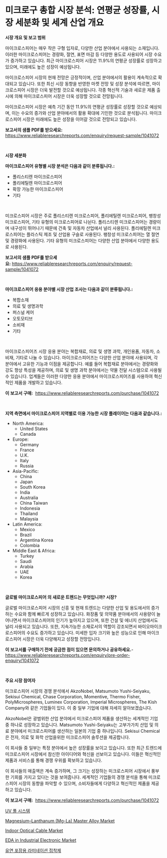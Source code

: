 <p><h1>미크로구 총합 시장 분석: 연평균 성장률, 시장 세분화 및 세계 산업 개요</h1></p><p><strong>시장 개요 및 보고 범위</strong></p>
<p><p>마이크로스피어는 매우 작은 구형 입자로, 다양한 산업 분야에서 사용되는 소재입니다. 이러한 마이크로스피어는 경량화, 절연, 표면 마감 등 다양한 용도로 사용되어 시장 수요가 증가하고 있습니다. 최근 마이크로스피어 시장은 11.9%의 연평균 성장률로 성장하고 있으며, 미래에도 높은 성장이 예상됩니다.</p><p>마이크로스피어 시장의 현재 전망은 긍정적이며, 산업 분야에서의 활용이 계속적으로 확대되고 있습니다. 또한 최신 시장 동향을 반영한 마켓 전망 및 성장 분석에 따르면, 마이크로스피어 시장은 더욱 발전할 것으로 예상됩니다. 각종 혁신적 기술과 새로운 제품 출시에 의해 마이크로스피어 시장은 더욱 성장할 것으로 전망됩니다.</p><p>마이크로스피어 시장은 예측 기간 동안 11.9%의 연평균 성장률로 성장할 것으로 예상되며, 이는 수요의 증가와 산업 분야에서의 활용 확대에 기인한 것으로 분석됩니다. 마이크로스피어 시장은 미래에도 높은 성장을 이어갈 것으로 전망되고 있습니다.</p></p>
<p><strong>보고서의 샘플 PDF를 받으세요:</strong> <a href="https://www.reliableresearchreports.com/enquiry/request-sample/1041072">https://www.reliableresearchreports.com/enquiry/request-sample/1041072</a></p>
<p>&nbsp;</p>
<p><strong>시장 세분화</strong></p>
<p><strong>마이크로스피어 유형별 시장 분석은 다음과 같이 분류됩니다.:</strong></p>
<p><ul><li>폴리스티렌 마이크로스피어</li><li>폴리에틸렌 마이크로스피어</li><li>확장 가능한 마이크로스피어</li><li>기타</li></ul></p>
<p>&nbsp;</p>
<p><p>미크로스피어 시장은 주로 폴리스티렌 미크로스피어, 폴리에틸렌 미크로스피어, 팽창성 미크로스피어, 기타 유형의 미크로스피어로 나뉜다. 폴리스티렌 미크로스피어는 경량이며 내구성이 뛰어나기 때문에 건축 및 자동차 산업에서 널리 사용된다. 폴리에틸렌 미크로스피어는 플라스틱 제조 및 산업용 구슬로 사용된다. 팽창성 미크로스피어는 열 절연 및 경량화에 사용된다. 기타 유형의 미크로스피어는 다양한 산업 분야에서 다양한 용도로 사용된다.</p></p>
<p><strong>보고서의 샘플 PDF를 받으세요:</strong>&nbsp;<a href="https://www.reliableresearchreports.com/enquiry/request-sample/1041072">https://www.reliableresearchreports.com/enquiry/request-sample/1041072</a></p>
<p>&nbsp;</p>
<p><strong> 마이크로스피어 응용 분야별 시장 산업 조사는 다음과 같이 분류됩니다.:</strong></p>
<p><ul><li>복합소재</li><li>의료 및 생명과학</li><li>퍼스널 케어</li><li>오토모티브</li><li>소비재</li><li>기타</li></ul></p>
<p>&nbsp;</p>
<p><p>마이크로스피어즈 시장 응용 분야는 복합재료, 의료 및 생명 과학, 개인용품, 자동차, 소비재, 기타로 나눌 수 있습니다. 마이크로스피어즈는 다양한 산업 분야에 사용되며, 각 분야에서 고유한 기능과 이점을 제공합니다. 예를 들어 복합재료 분야에서는 경량화와 강도 향상 특성을 제공하며, 의료 및 생명 과학 분야에서는 약물 전달 시스템으로 사용될 수 있습니다. 업계들은 이러한 다양한 응용 분야에서 마이크로스피어즈를 사용하여 혁신적인 제품을 개발하고 있습니다.</p></p>
<p><strong>이 보고서 구매:</strong>&nbsp; <a href="https://www.reliableresearchreports.com/purchase/1041072">https://www.reliableresearchreports.com/purchase/1041072</a></p>
<p>&nbsp;</p>
<p><strong>지역 측면에서 마이크로스피어 지역별로 이용 가능한 시장 플레이어는 다음과 같습니다.:</strong></p>
<p><ul>
    <li>
        North America:
        <ul>
            <li>United States</li>
            <li>Canada</li>
        </ul>
    </li>
    <li>
        Europe:
        <ul>
            <li>Germany</li>
            <li>France</li>
            <li>U.K.</li>
            <li>Italy</li>
            <li>Russia</li>
        </ul>
    </li>
    <li>
        Asia-Pacific:
        <ul>
            <li>China</li>
            <li>Japan</li>
            <li>South Korea</li>
            <li>India</li>
            <li>Australia</li>
            <li>China Taiwan</li>
            <li>Indonesia</li>
            <li>Thailand</li>
            <li>Malaysia</li>
        </ul>
    </li>
    <li>
        Latin America:
        <ul>
            <li>Mexico</li>
            <li>Brazil</li>
            <li>Argentina Korea</li>
            <li>Colombia</li>
        </ul>
    </li>
    <li>
        Middle East & Africa:
        <ul>
            <li>Turkey</li>
            <li>Saudi</li>
            <li>Arabia</li>
            <li>UAE</li>
            <li>Korea</li>
        </ul>
    </li>
    </ul></p>
<p>&nbsp;</p>
<p><strong>글로벌 마이크로스피어 의 새로운 트렌드는 무엇입니까? 시장?</strong></p>
<p><p>글로벌 마이크로스피어 시장의 신흥 및 현재 트렌드는 다양한 산업 및 용도에서의 증가하는 수요와 함께 빠르게 성장하고 있습니다. 화장품 및 의약품 분야에서의 사용량이 늘어나면서 마이크로스피어의 인기가 높아지고 있으며, 또한 건설 및 에너지 산업에서도 널리 사용되고 있습니다. 또한, 지속가능한 소재로서의 역할이 강조되면서 바이오마이크로스피어의 수요도 증가하고 있습니다. 미세한 입자 크기와 높은 성능으로 인해 마이크로스피어 시장은 더욱 다양해지고 성장할 전망입니다.</p></p>
<p><strong>이 보고서를 구매하기 전에 궁금한 점이 있으면 문의하거나 공유하세요.</strong>- <a href="https://www.reliableresearchreports.com/enquiry/pre-order-enquiry/1041072">https://www.reliableresearchreports.com/enquiry/pre-order-enquiry/1041072</a></p>
<p>&nbsp;</p>
<p><strong>주요 시장 참여자</strong></p>
<p><p>미크로스피어 시장의 경쟁 분석에서 AkzoNobel, Matsumoto Yushi-Seiyaku, Sekisui Chemical, Chase Corporation, Momentive, Thermo Fisher, PolyMicrospheres, Luminex Corporation, Imperial Microspheres, The Kish Company와 같은 기업들이 있다. 이 중 일부 기업에 대해 자세히 알아보겠습니다.</p><p>AkzoNobel은 광범위한 산업 분야에서 미크로스피어 제품을 생산하는 세계적인 기업 중 하나로 성장하고 있습니다. Matsumoto Yushi-Seiyaku는 고부가가치 산업 및 의료 분야에서 미크로스피어를 생산하는 일본의 기업 중 하나입니다. Sekisui Chemical은 전자, 의료 및 화학 산업을위한 미크로스피어 솔루션을 제공합니다.</p><p>이 회사들 중 일부는 특정 분야에서 높은 성장률을 보이고 있습니다. 또한 최근 트렌드에 미크로스피어 시장에서 참신한 아이디어와 혁신을 선보이고 있습니다. 이들은 혁신적인 제품과 서비스를 통해 경쟁 우위를 확보하고 있습니다.</p><p>이 회사들의 매출액은 계속 증가하며, 그 크기는 성장하는 미크로스피어 시장에서 풍부한 기회를 가지고 있다는 것을 보여줍니다. 세계적인 기업들의 경쟁 분석을 통해 미크로스피어 시장의 동향을 파악할 수 있으며, 소비자들에게 다양하고 혁신적인 제품을 제공하고 있습니다.</p></p>
<p><strong>이 보고서 구매:</strong>&nbsp;&nbsp;<a href="https://www.reliableresearchreports.com/purchase/1041072">https://www.reliableresearchreports.com/purchase/1041072</a></p>
<p><p><a href="https://medium.com/@dayoosianosg/%EC%9E%90%EC%99%B8%EC%84%A0-%EC%88%98%EC%98%81%EC%9E%A5-%EC%8B%9C%EC%8A%A4%ED%85%9C-%EC%8B%9C%EC%9E%A5-%EC%84%B1%EA%B3%B5%EC%A0%81%EC%9D%B8-%EB%B9%84%EC%A6%88%EB%8B%88%EC%8A%A4-%EC%A0%84%EB%9E%B5%EC%9D%98-%EC%97%B4%EC%87%A0-2031%EB%85%84%EA%B9%8C%EC%A7%80%EC%9D%98-%EC%98%88%EC%B8%A1-b35aca6ab69d">UV 풀 시스템</a></p><p><a href="https://view.publitas.com/reportprime-1/magnesium-lanthanum-mg-la-master-alloy-market-provides-a-comprehensive-analysis-including-a-macro-overview-of-the-market-as-well-as-micro-details-such-as-market-size-and-competitive-landscape/">Magnesium–Lanthanum (Mg-La) Master Alloy Market</a></p><p><a href="https://view.publitas.com/reportprime-1/indoor-optical-cable-market-size-market-trends-and-growth-outlook-forecasted-for-period-from-2024-to-2031/">Indoor Optical Cable Market</a></p><p><a href="https://issuu.com/reportprime-2/docs/eda-in-industrial-electronic-market-size-2030.pptx">EDA in Industrial Electronic Market</a></p><p><a href="https://github.com/fredrickeglers/Market-Research-Report-List-1/blob/main/5597318188033.md">유연 포장용 라미네이션 접착제</a></p></p>
